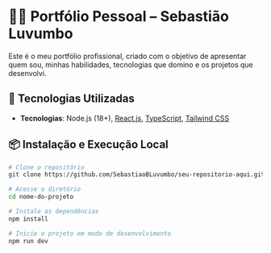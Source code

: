 # 🧑‍💻 Portfólio Pessoal – Sebastião Luvumbo

Este é o meu portfólio profissional, criado com o objetivo de apresentar quem sou, minhas habilidades, tecnologias que domino e os projetos que desenvolvi.

## 🚀 Tecnologias Utilizadas

- **Tecnologias**: Node.js (18+), [React.js](https://reactjs.org/), [TypeScript](https://www.typescriptlang.org/), [Tailwind CSS](https://tailwindcss.com/)

## 📦 Instalação e Execução Local

```bash
# Clone o repositório
git clone https://github.com/SebastiaoBLuvumbo/seu-repositorio-aqui.git

# Acesse o diretório
cd nome-do-projeto

# Instale as dependências
npm install

# Inicie o projeto em modo de desenvolvimento
npm run dev
